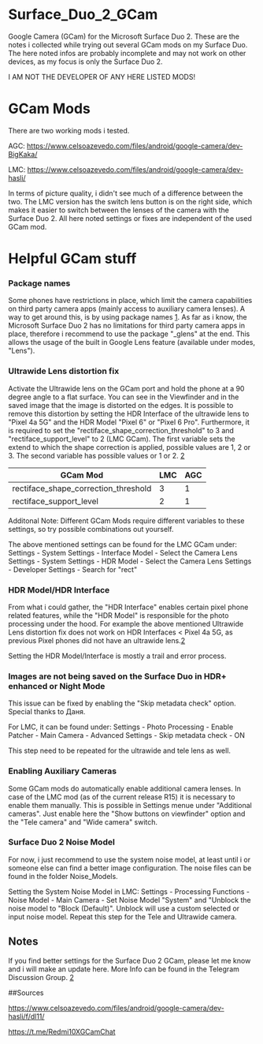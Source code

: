 # Surface_Duo_2_GCam

Google Camera (GCam) for the Microsoft Surface Duo 2. These are the notes i collected while trying out several GCam mods on my Surface Duo. The here noted infos are probably incomplete and may not work on other devices, as my focus is only the Surface Duo 2. 

I AM NOT THE DEVELOPER OF ANY HERE LISTED MODS!


# GCam Mods
There are two working mods i tested.

AGC:
https://www.celsoazevedo.com/files/android/google-camera/dev-BigKaka/

LMC:
https://www.celsoazevedo.com/files/android/google-camera/dev-hasli/

In terms of picture quality, i didn't see much of a difference between the two. The LMC version has the switch lens button is on the right side, which makes it easier to switch between the lenses of the camera with the Surface Duo 2. All here noted settings or fixes are independent of the used GCam mod.


# Helpful GCam stuff

### Package names
Some phones have restrictions in place, which limit the camera capabilities on third party camera apps (mainly access to auxiliary camera lenses). A way to get around this, is by using package names [1]. As far as i know, the Microsoft Surface Duo 2 has no limitations for third party camera apps in place, therefore i recommend to use the package "_glens" at the end. This allows the usage of the built in Google Lens feature (available under modes, "Lens").


### Ultrawide Lens distortion fix
Activate the Ultrawide lens on the GCam port and hold the phone at a 90 degree angle to a flat surface. You can see in the Viewfinder and in the saved image that the image is distorted on the edges. It is possible to remove this distortion by setting the HDR Interface of the ultrawide lens to "Pixel 4a 5G" and the HDR Model "Pixel 6" or "Pixel 6 Pro". Furthermore, it is required to set the "rectiface_shape_correction_threshold" to 3 and "rectiface_support_level" to 2 (LMC GCam). The first variable sets the extend to which the shape correction is applied, possible values are 1, 2 or 3. The second variable has possible values or 1 or 2. [2]

| GCam Mod | LMC | AGC |
| --- | --- | --- |
| rectiface_shape_correction_threshold | 3 | 1 |
| rectiface_support_level | 2 | 1 |

Additonal Note: Different GCam Mods require different variables to these settings, so try possible combinations out yourself. 

The above mentioned settings can be found for the LMC GCam under:
Settings - System Settings - Interface Model - Select the Camera Lens
Settings - System Settings - HDR Model - Select the Camera Lens
Settings - Developer Settings - Search for "rect"


### HDR Model/HDR Interface
From what i could gather, the "HDR Interface" enables certain pixel phone related features, while the "HDR Model" is responsible for the photo processing under the hood. For example the above mentioned Ultrawide Lens distortion fix does not work on HDR Interfaces < Pixel 4a 5G, as previous Pixel phones did not have an ultrawide lens.[2]

Setting the HDR Model/Interface is mostly a trail and error process.

### Images are not being saved on the Surface Duo in HDR+ enhanced or Night Mode
This issue can be fixed by enabling the "Skip metadata check" option. Special thanks to Даня.

For LMC, it can be found under:
Settings - Photo Processing - Enable Patcher - Main Camera - Advanced Settings - Skip metadata check - ON

This step need to be repeated for the ultrawide and tele lens as well.


### Enabling Auxiliary Cameras
Some GCam mods do automatically enable additional camera lenses. In case of the LMC mod (as of the current release R15) it is necessary to enable them manually. This is possible in Settings menue under "Additional cameras". Just enable here the "Show buttons on viewfinder" option and the "Tele camera" and "Wide camera" switch.


### Surface Duo 2 Noise Model

For now, i just recommend to use the system noise model, at least until i or someone else can find a better image configuration. The noise files can be found in the folder Noise_Models.

Setting the System Noise Model in LMC:
Settings - Processing Functions - Noise Model - Main Camera - Set Noise Model "System" and "Unblock the noise model to "Block (Default)". Unblock will use a custom selected or input noise model. Repeat this step for the Tele and Ultrawide camera.


## Notes

If you find better settings for the Surface Duo 2 GCam, please let me know and i will make an update here. More Info can be found in the Telegram Discussion Group. [2]



##Sources

[1]: https://www.celsoazevedo.com/files/android/google-camera/dev-hasli/f/dl11/
[2]: https://t.me/Redmi10XGCamChat

https://www.celsoazevedo.com/files/android/google-camera/dev-hasli/f/dl11/

https://t.me/Redmi10XGCamChat
